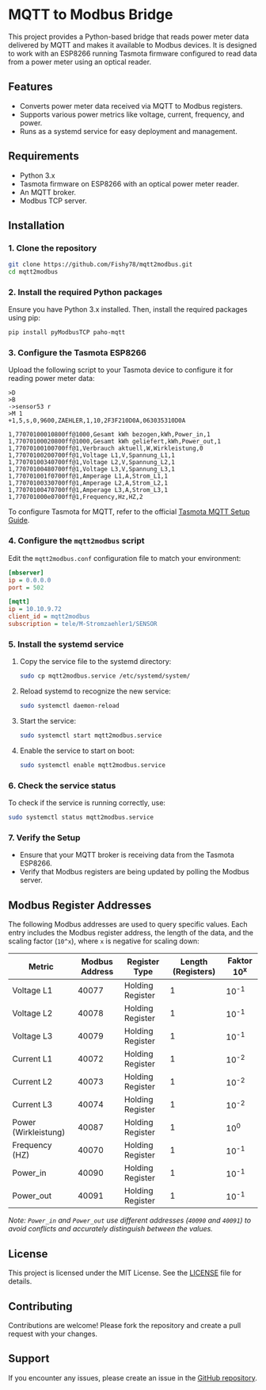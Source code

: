 # MQTT to Modbus Bridge

This project provides a Python-based bridge that reads power meter data delivered by MQTT and makes it available to Modbus devices. It is designed to work with an ESP8266 running Tasmota firmware configured to read data from a power meter using an optical reader.

## Features

- Converts power meter data received via MQTT to Modbus registers.
- Supports various power metrics like voltage, current, frequency, and power.
- Runs as a systemd service for easy deployment and management.

## Requirements

- Python 3.x
- Tasmota firmware on ESP8266 with an optical power meter reader.
- An MQTT broker.
- Modbus TCP server.

## Installation

### 1. Clone the repository

```bash
git clone https://github.com/Fishy78/mqtt2modbus.git
cd mqtt2modbus
```

### 2. Install the required Python packages

Ensure you have Python 3.x installed. Then, install the required packages using pip:

```bash
pip install pyModbusTCP paho-mqtt
```

### 3. Configure the Tasmota ESP8266

Upload the following script to your Tasmota device to configure it for reading power meter data:

```plaintext
>D
>B
->sensor53 r
>M 1
+1,5,s,0,9600,ZAEHLER,1,10,2F3F210D0A,063035310D0A

1,77070100010800ff@1000,Gesamt kWh bezogen,kWh,Power_in,1
1,77070100020800ff@1000,Gesamt kWh geliefert,kWh,Power_out,1
1,77070100100700ff@1,Verbrauch aktuell,W,Wirkleistung,0
1,77070100200700ff@1,Voltage L1,V,Spannung_L1,1
1,77070100340700ff@1,Voltage L2,V,Spannung_L2,1
1,77070100480700ff@1,Voltage L3,V,Spannung_L3,1
1,770701001f0700ff@1,Amperage L1,A,Strom_L1,1
1,77070100330700ff@1,Amperage L2,A,Strom_L2,1
1,77070100470700ff@1,Amperage L3,A,Strom_L3,1
1,770701000e0700ff@1,Frequency,Hz,HZ,2
```

To configure Tasmota for MQTT, refer to the official [Tasmota MQTT Setup Guide](https://tasmota.github.io/docs/MQTT/).

### 4. Configure the `mqtt2modbus` script

Edit the `mqtt2modbus.conf` configuration file to match your environment:

```ini
[mbserver]
ip = 0.0.0.0
port = 502

[mqtt]
ip = 10.10.9.72
client_id = mqtt2modbus
subscription = tele/M-Stromzaehler1/SENSOR
```

### 5. Install the systemd service

1. Copy the service file to the systemd directory:

   ```bash
   sudo cp mqtt2modbus.service /etc/systemd/system/
   ```

2. Reload systemd to recognize the new service:

   ```bash
   sudo systemctl daemon-reload
   ```

3. Start the service:

   ```bash
   sudo systemctl start mqtt2modbus.service
   ```

4. Enable the service to start on boot:

   ```bash
   sudo systemctl enable mqtt2modbus.service
   ```

### 6. Check the service status

To check if the service is running correctly, use:

```bash
sudo systemctl status mqtt2modbus.service
```

### 7. Verify the Setup

- Ensure that your MQTT broker is receiving data from the Tasmota ESP8266.
- Verify that Modbus registers are being updated by polling the Modbus server.

## Modbus Register Addresses

The following Modbus addresses are used to query specific values. Each entry includes the Modbus register address, the length of the data, and the scaling factor (`10^x`), where `x` is negative for scaling down:

| **Metric**         | **Modbus Address** | **Register Type** | **Length (Registers)** | **Faktor 10<sup>x</sup>** |
|--------------------|---------------------|-------------------|------------------------|-----------------|
| Voltage L1         | 40077               | Holding Register  | 1                      | 10<sup>-1</sup>           |
| Voltage L2         | 40078               | Holding Register  | 1                      | 10<sup>-1</sup>           |
| Voltage L3         | 40079               | Holding Register  | 1                      | 10<sup>-1</sup>           |
| Current L1         | 40072               | Holding Register  | 1                      | 10<sup>-2</sup>           |
| Current L2         | 40073               | Holding Register  | 1                      | 10<sup>-2</sup>           |
| Current L3         | 40074               | Holding Register  | 1                      | 10<sup>-2</sup>           |
| Power (Wirkleistung) | 40087             | Holding Register  | 1                      | 10<sup>0</sup>            |
| Frequency (HZ)     | 40070               | Holding Register  | 1                      | 10<sup>-1</sup>            |
| Power_in           | 40090               | Holding Register  | 1                      | 10<sup>-1</sup>           |
| Power_out          | 40091               | Holding Register  | 1                      | 10<sup>-1</sup>           |

*Note: `Power_in` and `Power_out` use different addresses (`40090` and `40091`) to avoid conflicts and accurately distinguish between the values.*

## License

This project is licensed under the MIT License. See the [LICENSE](LICENSE) file for details.

## Contributing

Contributions are welcome! Please fork the repository and create a pull request with your changes.

## Support

If you encounter any issues, please create an issue in the [GitHub repository](https://github.com/Fishy78/mqtt2modbus/issues).
